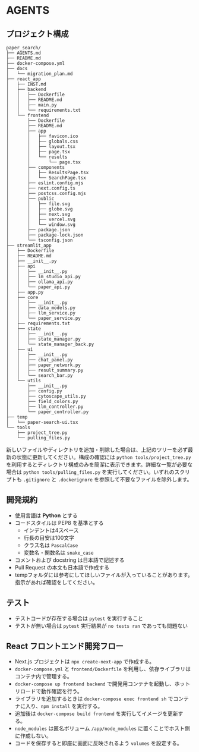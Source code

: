 # AGENTS

## プロジェクト構成

```
paper_search/
├── AGENTS.md
├── README.md
├── docker-compose.yml
├── docs
│   └── migration_plan.md
├── react_app
│   ├── INST.md
│   ├── backend
│   │   ├── Dockerfile
│   │   ├── README.md
│   │   ├── main.py
│   │   └── requirements.txt
│   └── frontend
│       ├── Dockerfile
│       ├── README.md
│       ├── app
│       │   ├── favicon.ico
│       │   ├── globals.css
│       │   ├── layout.tsx
│       │   ├── page.tsx
│       │   └── results
│       │       └── page.tsx
│       ├── components
│       │   ├── ResultsPage.tsx
│       │   └── SearchPage.tsx
│       ├── eslint.config.mjs
│       ├── next.config.ts
│       ├── postcss.config.mjs
│       ├── public
│       │   ├── file.svg
│       │   ├── globe.svg
│       │   ├── next.svg
│       │   ├── vercel.svg
│       │   └── window.svg
│       ├── package.json
│       ├── package-lock.json
│       └── tsconfig.json
├── streamlit_app
│   ├── Dockerfile
│   ├── README.md
│   ├── __init__.py
│   ├── api
│   │   ├── __init__.py
│   │   ├── lm_studio_api.py
│   │   ├── ollama_api.py
│   │   └── paper_api.py
│   ├── app.py
│   ├── core
│   │   ├── __init__.py
│   │   ├── data_models.py
│   │   ├── llm_service.py
│   │   └── paper_service.py
│   ├── requirements.txt
│   ├── state
│   │   ├── __init__.py
│   │   ├── state_manager.py
│   │   └── state_manager_back.py
│   ├── ui
│   │   ├── __init__.py
│   │   ├── chat_panel.py
│   │   ├── paper_network.py
│   │   ├── result_summary.py
│   │   └── search_bar.py
│   └── utils
│       ├── __init__.py
│       ├── config.py
│       ├── cytoscape_utils.py
│       ├── field_colors.py
│       ├── llm_controller.py
│       └── paper_controller.py
├── temp
│   └── paper-search-ui.tsx
└── tools
    ├── project_tree.py
    └── pulling_files.py
```
新しいファイルやディレクトリを追加・削除した場合は、上記のツリーを必ず最新の状態に更新してください。構成の確認には `python tools/project_tree.py` を利用するとディレクトリ構成のみを簡潔に表示できます。詳細な一覧が必要な場合は `python tools/pulling_files.py` を実行してください。いずれのスクリプトも `.gitignore` と `.dockerignore` を参照して不要なファイルを除外します。

## 開発規約
- 使用言語は **Python** とする
- コードスタイルは PEP8 を基準とする
  - インデントは4スペース
  - 行長の目安は100文字
  - クラス名は `PascalCase`
  - 変数名・関数名は `snake_case`
- コメントおよび docstring は日本語で記述する
- Pull Request の本文も日本語で作成する
- tempフォルダには参考にしてほしいファイルが入っていることがあります。指示があれば確認をしてください。

## テスト
- テストコードが存在する場合は `pytest` を実行すること
- テストが無い場合は `pytest` 実行結果が `no tests ran` であっても問題ない

## React フロントエンド開発フロー
- Next.js プロジェクトは `npx create-next-app` で作成する。
- `docker-compose.yml` と `frontend/Dockerfile` を利用し、依存ライブラリはコンテナ内で管理する。
- `docker-compose up frontend backend` で開発用コンテナを起動し、ホットリロードで動作確認を行う。
- ライブラリを追加するときは `docker-compose exec frontend sh` でコンテナに入り、`npm install` を実行する。
- 追加後は `docker-compose build frontend` を実行してイメージを更新する。
- `node_modules` は匿名ボリューム `/app/node_modules` に置くことでホスト側に作成しない。
- コードを保存すると即座に画面に反映されるよう `volumes` を設定する。
